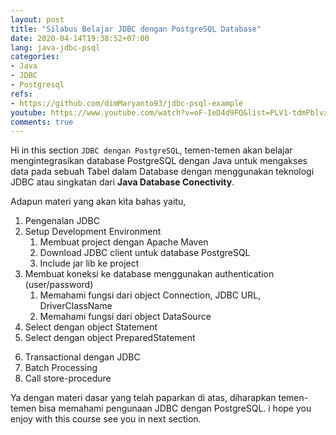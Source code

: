 ```yaml
---
layout: post
title: "Silabus Belajar JDBC dengan PostgreSQL Database"
date: 2020-04-14T19:38:52+07:00
lang: java-jdbc-psql
categories:
- Java
- JDBC
- Postgresql
refs: 
- https://github.com/dimMaryanto93/jdbc-psql-example
youtube: https://www.youtube.com/watch?v=oF-IeD4d9FQ&list=PLV1-tdmPblvxVAb1P-CRsPraIv3ks3A16&index=1
comments: true
---
```


Hi in this section `JDBC dengan PostgreSQL`, temen-temen akan belajar mengintegrasikan database PostgreSQL dengan Java untuk mengakses data pada sebuah Tabel dalam Database dengan menggunakan teknologi JDBC atau singkatan dari **Java Database Conectivity**.

Adapun materi yang akan kita bahas yaitu,

1. Pengenalan JDBC
2. Setup Development Environment
    1. Membuat project dengan Apache Maven
    2. Download JDBC client untuk database PostgreSQL
    3. Include jar lib ke project
3. Membuat koneksi ke database menggunakan authentication (user/password)
    1. Memahami fungsi dari object Connection, JDBC URL, DriverClassName
    2. Memahami fungsi dari object DataSource
4. Select dengan object Statement
5. Select dengan object PreparedStatement
<!--more-->
6. Transactional dengan JDBC
7. Batch Processing
8. Call store-procedure

Ya dengan materi dasar yang telah paparkan di atas, diharapkan temen-temen bisa memahami pengunaan JDBC dengan PostgreSQL. i hope you enjoy with this course see you in next section.